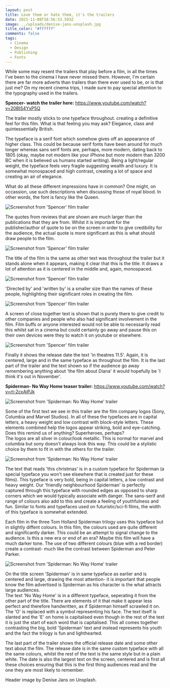 ```yaml
---
layout: post
title: Love them or hate them, it's the trailers
date: 2021-11-08T16:56:53.593Z
image: ../uploads/denise-jans-unsplash.jpg
title_color: "#ffffff"
comments: false
tags:
  - Cinema
  - Design
  - Publishing
  - Fonts
---
```

While some may resent the trailers that play before a film, in all the times I've been to the cinema I have never missed them. However, I'm certain there are far more adverts than trailers than there ever used to be, or is that just me? On my recent cinema trips, I made sure to pay special attention to the typography used in the trailers.

**Spencer- watch the trailer here:** <https://www.youtube.com/watch?v=20BIS4YxP5Q>

The trailer mostly sticks to one typeface throughout. creating a definitive feel for this film. What is that feeling you may ask? Elegance, class and quintessentially British.

The typeface is a serif font which somehow gives off an appearance of higher class. This could be because serif fonts have been around for much longer whereas sans serif fonts are, perhaps, more modern, dating back to 1805 (okay, maybe not modern like your iPhone but more modern than 3200 BC when it is believed us humans started writing). Being a light/regular weight, the typeface feels very fragile suggesting wealth and luxury. It is somewhat monospaced and high contrast, creating a lot of space and creating an air of elegance.

What do all these different impressions have in common? One might, on occassion, use such descriptions when discussing those of royal blood. In other words, the font is fancy like the Queen.

![Screenshot from 'Spencer' film trailer](../uploads/spencer-1.jpg)

The quotes from reviews that are shown are much larger than the publications that they are from. Whilst it is important for the publisher/author of quote to be on the screen in order to give credibility for the audience, the actual quote is more significant as this is what should draw people to the film.

![Screenshot from 'Spencer' film trailer](../uploads/spencer-2.jpg)

The title of the film is the same as other text was throughout the trailer but it stands alone when it appears, making it clear that this is the title. It draws a lot of attention as it is centered in the middle and, again, monospaced. 

![Screenshot from 'Spencer' film trailer](../uploads/spencer-3.jpg)

'Directed by' and 'written by' is a smaller size than the names of these people, highlighting their significant roles in creating the film.

![Screenshot from 'Spencer' film trailer](../uploads/spencer-4.jpg)

A screen of close together text is shown that is purely there to give credit to other companies and people who also had significant involvement in the film. Film buffs or anyone interested would not be able to necessarily read this whilst sat in a cinema but could certainly go away and pause this on their own devices were they to watch it on youtube or elsewhere.

![Screenshot from 'Spencer' film trailer](../uploads/spencer-5.jpg)

Finally it shows the release date the text 'in theatres 11.5'. Again, it is centered, large and in the same typeface as throughout the film. It is the last part of the trailer and the text shown so if the audience go away remembering anything about 'the film about Diana' it would hopefully be 'I think it's out in November'.

**Spiderman- No Way Home teaser trailer:** <https://www.youtube.com/watch?v=rt-2cxAiPJk>



![Screenshot from 'Spiderman: No Way Home' trailer](../uploads/studios.jpg)

Some of the first text we see in this trailer are the film company logos (Sony, Columbia and Marvel Studios). In all of these the typefaces are in capital letters, a heavy weight and low contrast with block-style letters. These elements combined help the logos appear striking, bold and eye-catching. Does this remind us of anything? Superheroes, perhaps? \
The logos are all silver in colour/look metallic. This is normal for marvel and columbia but sony doesn't always look this way. This could be a stylistic choice by them to fit in with the others for the trailer. 

![Screenshot from 'Spiderman: No Way Home' trailer](../uploads/spiderman-1.jpg)

The text that reads 'this christmas' is in a custom typeface for Spiderman (a special typeface you won't see elsewhere that is created just for these films). This typeface is very bold, being in capital letters, a low contrast and heavy weight. Our 'friendly neighbourhood Spiderman' is perfectly captured through this typeface with rounded edges as opposed to sharp corners which we would typically associate with danger. The sans-serif and range of colours also add to this and create a feeling of youthfulness and fun. Similar to fonts and typefaces used on futuristic/sci-fi films, the width of this typeface is somewhat extended.  

Each film in the three Tom Holland Spiderman trilogy uses this typeface but in slightly diffent colours. In this film, the colours used are quite different and significantly darker. This could be an attempt to signal change to the audience. Is this a new era or end of an era? Maybe this film will have a much darker tone. The use of two different colours (blue with a red border) create a contrast- much like the contrast between Spiderman and Peter Parker.

![Screenshot from 'Spiderman: No Way Home' trailer](../uploads/spiderman-2.jpg)

On the title screen 'Spiderman' is in same typeface as earlier and is centered and large, drawing the most attention- it is important that people know the film advertised is Spiderman as his character is the what attracts large audiences. \
The text 'No Way Home' is in a different typeface, seperating it from the other part of the title. There are elements of it that make it appear less perfect and therefore handwritten, as if Spiderman himself scrawled it on. The 'O' is replaced with a symbol representing his face. The text itself is slanted and the 'E' on home is capitalised even though in the rest of the text it is just the start of each word that is capitalised. This all comes together contrasting the big, bold 'Spiderman' text and instead represents his youth and the fact the trilogy is fun and lighthearted.

The last part of the trailer shows the official release date and some other text about the film. The release date is in the same custom typeface with all the same colours, whilst the rest of the text is the same style but in a plain white. The date is also the largest text on the screen, centered and is first all these choices ensuring that this is the first thing audiences read and the one they are most likely to remember.

Header image by Denise Jans on Unsplash.